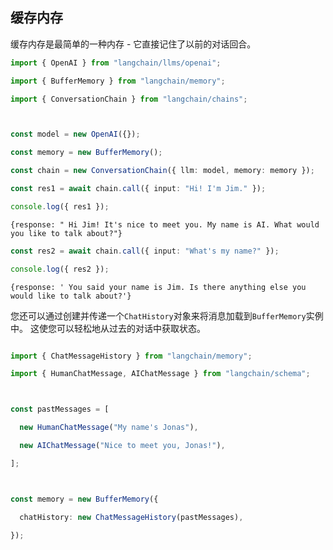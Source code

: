 ## 缓存内存

缓存内存是最简单的一种内存 - 它直接记住了以前的对话回合。

```typescript
import { OpenAI } from "langchain/llms/openai";

import { BufferMemory } from "langchain/memory";

import { ConversationChain } from "langchain/chains";



const model = new OpenAI({});

const memory = new BufferMemory();

const chain = new ConversationChain({ llm: model, memory: memory });

const res1 = await chain.call({ input: "Hi! I'm Jim." });

console.log({ res1 });

```


```shell
{response: " Hi Jim! It's nice to meet you. My name is AI. What would you like to talk about?"}

```


```typescript
const res2 = await chain.call({ input: "What's my name?" });

console.log({ res2 });

```


```shell
{response: ' You said your name is Jim. Is there anything else you would like to talk about?'}

```


您还可以通过创建并传递一个`ChatHistory`对象来将消息加载到`BufferMemory`实例中。
这使您可以轻松地从过去的对话中获取状态。
```typescript

import { ChatMessageHistory } from "langchain/memory";

import { HumanChatMessage, AIChatMessage } from "langchain/schema";



const pastMessages = [

  new HumanChatMessage("My name's Jonas"),

  new AIChatMessage("Nice to meet you, Jonas!"),

];



const memory = new BufferMemory({

  chatHistory: new ChatMessageHistory(pastMessages),

});

```

